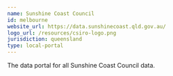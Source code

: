 ```yaml
---
name: Sunshine Coast Council
id: melbourne
website_url: https://data.sunshinecoast.qld.gov.au/
logo_url: /resources/csiro-logo.png
jurisdiction: queensland
type: local-portal
---
```


The data portal for all Sunshine Coast Council data.